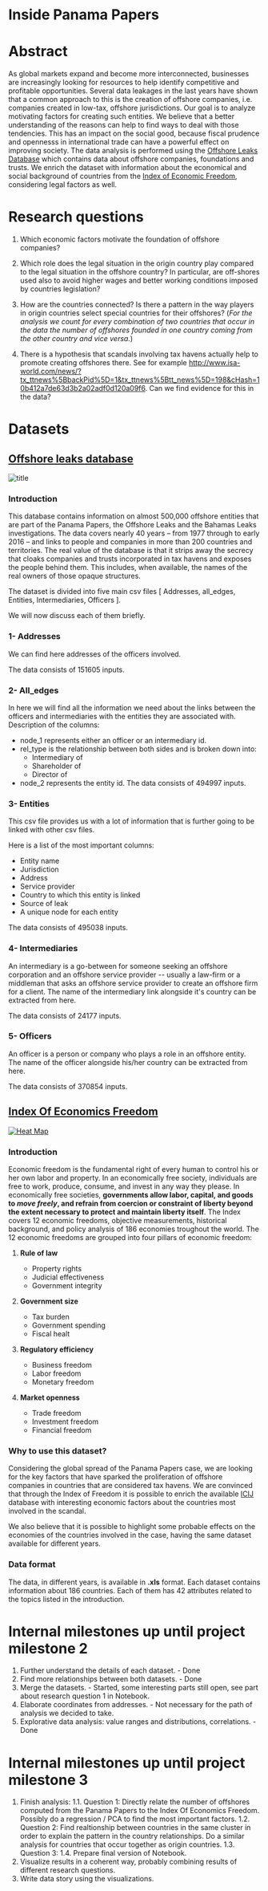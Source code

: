 # Inside Panama Papers

# Abstract
As global markets expand and become more interconnected, businesses are increasingly looking for resources to help identify competitive and profitable opportunities. Several data leakages in the last years have shown that a common approach to this is the creation of offshore companies, i.e. companies created in low-tax, offshore jurisdictions.
Our goal is to analyze motivating factors for creating
such entities. We believe that a better understanding of the reasons can help to find ways to deal with those tendencies. This has an impact on the social good, because fiscal prudence and opennesss in international trade can have a powerful effect on improving society.
The data analysis is performed using the [Offshore Leaks Database](https://www.occrp.org/en/panamapapers/database) which contains data about offshore companies, foundations and trusts. We enrich the dataset with information about the economical and social background of countries from the [Index of Economic Freedom](http://www.heritage.org/index/about), considering legal factors as well.  

# Research questions
1. Which economic factors motivate the foundation of offshore companies? 

2. Which role does the legal situation in the origin country play compared to the legal situation in the offshore country? In particular, are off-shores used also to avoid  higher wages and better working conditions imposed by countries legislation?

3. How are the countries connected? Is there a pattern in the way players in origin countries select special countries for their offshores? (*For the analysis we count for every combination of two countries that occur in the data the number of offshores founded in one country coming from the other country and vice versa.*)

4. There is a hypothesis that scandals involving tax havens actually help to promote creating offshores there. See for example http://www.isa-world.com/news/?tx_ttnews%5BbackPid%5D=1&tx_ttnews%5Btt_news%5D=198&cHash=10b412a7de63d3b2a02adf0d120a09f6. Can we find evidence for this in the data?

# Datasets
## [Offshore leaks database](https://panamapapers.icij.org/)
![title](./images/panama_papers.jpg)
### Introduction
This database contains information on almost 500,000 offshore entities that are part of the Panama Papers, the Offshore Leaks and the Bahamas Leaks investigations. The data covers nearly 40 years – from 1977 through to early 2016 – and links to people and companies in more than 200 countries and territories.
The real value of the database is that it strips away the secrecy that cloaks companies and trusts incorporated in tax havens and exposes the people behind them. This includes, when available, the names of the real owners of those opaque structures.

The dataset is divided into five main csv files [ Addresses, all_edges, Entities, Intermediaries, Officers ].

We will now discuss each of them briefly.

### 1- Addresses
We can find here addresses of the officers involved.

The data consists of 151605 inputs.

### 2- All_edges
In here we will find all the information we need about the links between the officers and intermediaries with the entities they are associated with.
Description of the columns:
- node_1 represents either an officer or an intermediary id.
- rel_type is the relationship between both sides and is broken down into:
   - Intermediary of
   - Shareholder of
   - Director of
- node_2 represents the entity id.
The data consists of 494997 inputs.

### 3- Entities
This csv file provides us with a lot of information that is further going to be linked with other csv files.

Here is a list of the most important columns:
- Entity name
- Jurisdiction
- Address 
- Service provider
- Country to which this entity is linked
- Source of leak
- A unique node for each entity

The data consists of 495038 inputs.

### 4- Intermediaries

An intermediary is a go-between for someone seeking an offshore corporation and an offshore service provider -- usually a law-firm or a middleman that asks an offshore service provider to create an offshore firm for a client.
The name of the intermediary link alongside it's country can be extracted from here.

The data consists of 24177 inputs.

### 5- Officers
An officer is a person or company who plays a role in an offshore entity.
The name of the officer alongside his/her country can be extracted from here.

The data consists of 370854 inputs.



## [Index Of Economics Freedom](http://www.heritage.org/index/about)
[![Heat Map](./images/heatmap.png)](https://www.youtube.com/watch?v=aC8nnUy_exI&t=2s)


### Introduction
Economic freedom is the fundamental right of every human to control his or her own labor and property. In an economically free society, individuals are free to work, produce, consume, and invest in any way they please. In economically free societies, **governments allow labor, capital, and goods to _move freely_, and refrain from coercion or constraint of liberty beyond the extent necessary to protect and maintain liberty itself**.
The Index covers 12 economic freedoms, objective measurements, historical background, and policy analysis of 186 economies troughout the world.
The 12 economic freedoms are grouped into four pillars of economic freedom:
1. **Rule of law**
    - Property rights
    - Judicial effectiveness
    - Government integrity
  
  
2. **Government size**
    - Tax burden
    - Government spending
    - Fiscal healt
    
    
3. **Regulatory efficiency**
    - Business freedom
    - Labor freedom
    - Monetary freedom
    
    
4. **Market openness**
    - Trade freedom
    - Investment freedom
    - Financial freedom


### Why to use this dataset?

Considering the global spread of the Panama Papers case, we are looking for the key factors that have sparked the proliferation of offshore companies in countries that are considered tax havens.
We are convinced that through the Index of Freedom it is possible to enrich the available [ICIJ](https://panamapapers.icij.org/) database with interesting economic factors about the countries most involved in the scandal.

We also believe that it is possible to highlight some probable effects on the economies of the countries involved in the case, having the same dataset available for different years.

### Data format
The data, in different years, is available in **.xls** format.
Each dataset contains information about 186 countries. Each of them has 42 attributes related to the topics listed in the introduction.

# Internal milestones up until project milestone 2
1. Further understand the details of each dataset. - Done
2. Find more relationships between both datasets. - Done
3. Merge the datasets. - Started, some interesting parts still open, see part about research question 1 in Notebook. 
4. Elaborate coordinates from addresses. - Not necessary for the path of analysis we decided to take.
5. Explorative data analysis: value ranges and distributions, correlations. - Done

# Internal milestones up until project milestone 3
1. Finish analysis: 
   1.1. Question 1: Directly relate the number of offshores computed from the Panama Papers to the Index Of Economics Freedom. Possibly do a regression / PCA to find the most important factors.
   1.2. Question 2: Find realtionship between countries in the same cluster in order to explain the pattern in the country relationships. Do a similar analysis for countries that occur together as origin countries.
   1.3. Question 3: 
   1.4. Prepare final version of Notebook.
2. Visualize results in a coherent way, probably combining results of different research questions.
3. Write data story using the visualizations.
